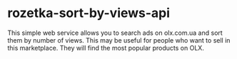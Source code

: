 # rozetka-sort-by-views-api

This simple web service allows you to search ads on olx.com.ua and sort them by number of views. This may be useful for people who want to sell in this marketplace. They will find the most popular products on OLX.

